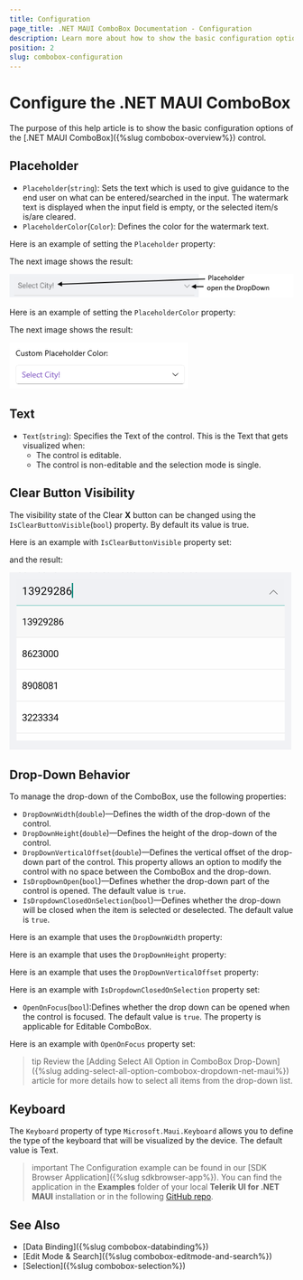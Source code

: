 ```yaml
---
title: Configuration
page_title: .NET MAUI ComboBox Documentation - Configuration
description: Learn more about how to show the basic configuration options of the Telerik UI for .NET MAUI ComboBox control.
position: 2
slug: combobox-configuration
---
```


# Configure the .NET MAUI ComboBox

The purpose of this help article is to show the basic configuration options of the [.NET MAUI ComboBox]({%slug combobox-overview%}) control.

## Placeholder

* `Placeholder`(`string`): Sets the text which is used to give guidance to the end user on what can be entered/searched in the input. The watermark text is displayed when the input field is empty, or the selected item/s is/are cleared. 
* `PlaceholderColor`(`Color`): Defines the color for the watermark text. 

Here is an example of setting the `Placeholder` property:

<snippet id='combobox-configuration-placeholder'/>

The next image shows the result:

![ComboBox Placeholder](images/combobox-visual-structure.png)

Here is an example of setting the `PlaceholderColor` property:

<snippet id='combobox-configuration-placeholder-color'/>

The next image shows the result:

![.NET MAUI ComboBox Placeholder Color](images/combobox-placeholder-color.png)

## Text

* `Text`(`string`): Specifies the Text of the control. This is the Text that gets visualized when:
   * The control is editable.
   * The control is non-editable and the selection mode is single.

## Clear Button Visibility

The visibility state of the Clear **X** button can be changed using the `IsClearButtonVisible`(`bool`) property. By default its value is true.

Here is an example with `IsClearButtonVisible` property set:

<snippet id='combobox-configuration-clearbuttonvisible-false'/>

and the result: 

![ComboBox Clear Button Visibility](images/combobox-clearbuttonvisibility.png)

## Drop-Down Behavior

To manage the drop-down of the ComboBox, use the following properties:

* `DropDownWidth`(`double`)&mdash;Defines the width of the drop-down of the control.
* `DropDownHeight`(`double`)&mdash;Defines the height of the drop-down of the control.
* `DropDownVerticalOffset`(`double`)&mdash;Defines the vertical offset of the drop-down part of the control. This property allows an option to modify the control with no space between the ComboBox and the drop-down.
* `IsDropDownOpen`(`bool`)&mdash;Defines whether the drop-down part of the control is opened. The default value is `true`. 
* `IsDropdownClosedOnSelection`(`bool`)&mdash;Defines whether the drop-down will be closed when the item is selected or deselected. The default value is `true`.

Here is an example that uses the `DropDownWidth` property:

<snippet id='combobox-configuration-dropdownwidth'/>

Here is an example that uses the `DropDownHeight` property:

<snippet id='combobox-configuration-dropdownheight'/>

Here is an example that uses the `DropDownVerticalOffset` property:

<snippet id='combobox-configuration-dropdownverticaloffset'/>

Here is an example with `IsDropdownClosedOnSelection` property set:

<snippet id='combobox-configuration-dropdownvisibility-isdropdownclosed'/>

* `OpenOnFocus`(`bool`):Defines whether the drop down can be opened when the control is focused. The default value is `true`. The property is applicable for Editable ComboBox.

Here is an example with `OpenOnFocus` property set:

<snippet id='combobox-configuration-dropdownvisibility-openonfocus'/>

>tip Review the [Adding Select All Option in ComboBox Drop-Down]({%slug adding-select-all-option-combobox-dropdown-net-maui%}) article for more details how to select all items from the drop-down list.

## Keyboard

The `Keyboard` property of type `Microsoft.Maui.Keyboard` allows you to define the type of the keyboard that will be visualized by the device. The default value is Text.

>important The Configuration example can be found in our [SDK Browser Application]({%slug sdkbrowser-app%}). You can find the application in the **Examples** folder of your local **Telerik UI for .NET MAUI** installation or in the following [GitHub repo](https://github.com/telerik/maui-samples/tree/main/Samples/SdkBrowser).

## See Also

- [Data Binding]({%slug combobox-databinding%}) 
- [Edit Mode & Search]({%slug combobox-editmode-and-search%}) 
- [Selection]({%slug combobox-selection%}) 
